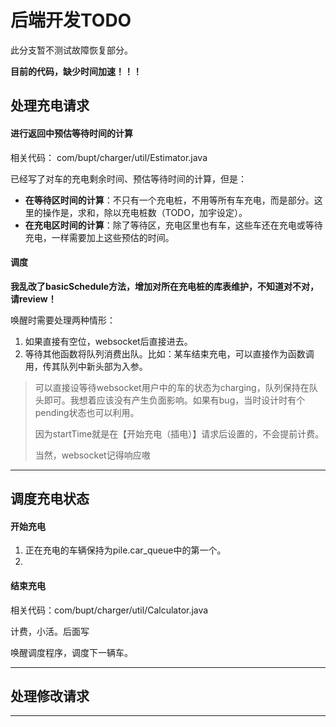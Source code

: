 # 后端开发TODO

此分支暂不测试故障恢复部分。

**目前的代码，缺少时间加速！！！**

## 处理充电请求

#### 进行返回中预估等待时间的计算

相关代码： com/bupt/charger/util/Estimator.java


已经写了对车的充电剩余时间、预估等待时间的计算，但是： 
- **在等待区时间的计算**：不只有一个充电桩，不用等所有车充电，而是部分。这里的操作是，求和，除以充电桩数（TODO，加宇设定）。
- **在充电区时间的计算**：除了等待区，充电区里也有车，这些车还在充电或等待充电，一样需要加上这些预估的时间。

#### 调度

**我乱改了basicSchedule方法，增加对所在充电桩的库表维护，不知道对不对，请review！**

唤醒时需要处理两种情形：

1. 如果直接有空位，websocket后直接进去。
2. 等待其他函数将队列消费出队。比如：某车结束充电，可以直接作为函数调用，传其队列中新头部为入参。

> 可以直接设等待websocket用户中的车的状态为charging，队列保持在队头即可。我想着应该没有产生负面影响。如果有bug，当时设计时有个pending状态也可以利用。
> 
> 因为startTime就是在【开始充电（插电）】请求后设置的，不会提前计费。
> 
> 当然，websocket记得响应嗷


---

## 调度充电状态

#### 开始充电

1. 正在充电的车辆保持为pile.car_queue中的第一个。
2. 

#### 结束充电

相关代码：com/bupt/charger/util/Calculator.java

计费，小活。后面写

唤醒调度程序，调度下一辆车。


---

## 处理修改请求


---
